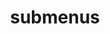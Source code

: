 ---
layout: page
title: submenus
nav: true
nav_order: 5
dropdown: true
children: 
    - title: Join
      permalink: /join.html
    - title: divider
    - title: collaborators
      permalink: /collaborators.html
---
